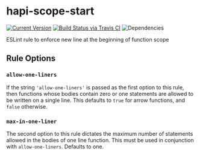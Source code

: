 # hapi-scope-start

[![Current Version](https://img.shields.io/npm/v/hapi-scope-start.svg)](https://www.npmjs.org/package/hapi-scope-start)
[![Build Status via Travis CI](https://travis-ci.org/continuationlabs/hapi-scope-start.svg?branch=master)](https://travis-ci.org/continuationlabs/hapi-scope-start)
![Dependencies](http://img.shields.io/david/continuationlabs/hapi-scope-start.svg)

ESLint rule to enforce new line at the beginning of function scope

## Rule Options

### `allow-one-liners`

If the string `'allow-one-liners'` is passed as the first option to this rule,
then functions whose bodies contain zero or one statements are allowed to be
written on a single line. This defaults to `true` for arrow functions, and
`false` otherwise.

### `max-in-one-liner`

The second option to this rule dictates the maximum number of statements allowed
in the bodies of one line function. This must be used in conjunction with
`allow-one-liners`. Defaults to one.
